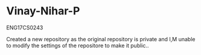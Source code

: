 # Vinay-Nihar-P  

ENG17CS0243


Created a new repository as the original repository is private and I,M unable to modify the settings of the repositore to make it public..
